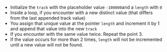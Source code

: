 
- Initialize the `track` with the placeholder value `-100000`and a `length` with `0`
- Inside a loop, if you encounter with a new distinct value (that differs from the last appended track value)
- You assign that unique value at the pointer `length` and increment it by 1 and append that value into the new `track`
- If you encounter with the same value twice. Repeat the point 3.
- If the value occurs for more than 2 times, `length` will not be incremented until a new value will not be found.